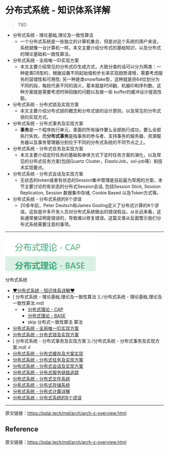 # 分布式系统 - 知识体系详解

> TBD

- 分布式系统 - 理论基础,理论及一致性算法
  - 一个分布式系统是一些独立的计算机集合，但是对这个系统的用户来说，系统就像一台计算机一样。本文主要介绍分布式的基础知识，以及分布式的理论基础和一致性算法。
- 分布式系统 - 全局唯一ID实现方案
  - 本文主要介绍常见的分布式ID生成方式，大致分类的话可以分为两类：一种是类DB型的，根据设置不同起始值和步长来实现趋势递增，需要考虑服务的容错性和可用性; 另一种是类snowflake型，这种就是将64位划分为不同的段，每段代表不同的涵义，基本就是时间戳、机器ID和序列数。这种方案就是需要考虑时钟回拨的问题以及做一些 buffer的缓冲设计提高性能。
- 分布式系统 - 分布式锁及实现方案
  - 本文主要介绍分布式锁的概念和分布式锁的设计原则，以及常见的分布式锁的实现方式。
- 分布式系统 - 分布式事务及实现方案
  - **事务**是一个程序执行单元，里面的所有操作要么全部执行成功，要么全部执行失败。而**分布式事务**是指事务的参与者、支持事务的服务器、资源服务器以及事务管理器分别位于不同的分布式系统的不同节点之上。
- 分布式系统 - 分布式任务及实现方案
  - 本文主要介绍定时任务的基础和单体方式下定时任务方案的演化，以及常见的分布式任务方案(包括Quartz Cluster，ElasticJob，xxl-job等）和技术实现要点。
- 分布式系统 - 分布式会话及实现方案
  - 无状态的token或者有状态的Session集中管理是目前最为常用的方案，本节主要讨论的有状态的分布式Session会话, 包括Session Stick, Session Replication, Session 数据集中存储, Cookie Based 以及Token方式等。
- 分布式系统 - 分布式系统的8个谬误
  - 20多年前，Peter Deutsch和James Gosling定义了分布式计算的8个谬误。这些是许多开发人员对分布式系统做出的错误假设。从长远来看，这些通常被证明是错误的，导致难以修复错误。这篇文章从反面警示我们分布式系统需要注意的事项。

------



![image-20230519211636970](img/img_%E5%88%86%E5%B8%83%E5%BC%8F%E7%B3%BB%E7%BB%9F/image-20230519211636970.png)



分布式系统 

- [ ♥分布式系统 - 知识体系详解♥ ]()
- [ 分布式系统 - 理论基础,理论及一致性算法 ](./分布式系统 - 理论基础,理论及一致性算法.md)
  - - [分布式理论 - CAP](https://pdai.tech/md/dev-spec/spec/dev-th-cap.html)
    - [分布式理论 - BASE](https://pdai.tech/md/dev-spec/spec/dev-th-base.html)
    - skip 分布式一致性算法 算法
- [ 分布式系统 - 全局唯一ID实现方案 ]()
- [ 分布式系统 - 分布式锁及实现方案 ]()
- [ 分布式系统 - 分布式事务及实现方案 ](./分布式系统 - 分布式事务及实现方案.md) √
- [ 分布式系统 - 分布式缓存及方案实现 ]()
- [ 分布式系统 - 分布式任务及实现方案 ]()
- [ 分布式系统 - 分布式会话及实现方案 ]()
- [ 分布式系统 - 分布式服务链路追踪 ]()
- [ 分布式系统 - 分布式文件系统 ]()
- [ 分布式系统 - 分布式存储系统 ]()
- [ 分布式系统 - 分布式计算详解 ]()
- [ 分布式系统 - 分布式系统的8个谬误]()

------

 原文链接：https://pdai.tech/md/arch/arch-z-overview.html

## Reference

 原文链接：https://pdai.tech/md/arch/arch-z-overview.html